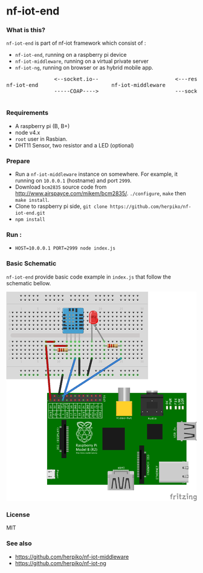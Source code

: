 # nf-iot-end

### What is this?

``nf-iot-end`` is part of nf-iot framework which consist of :

- ``nf-iot-end``, running on a raspberry pi device
- ``nf-iot-middleware``, running on a virtual private server
- ``nf-iot-ng``, running on browser or as hybrid mobile app.

<pre>
               <--socket.io--                        <---rest API---
nf-iot-end                       nf-iot-middleware                     nf-iot-ng
               -----COAP---->                        ---socket.io-->

</pre>

### Requirements

- A raspberry pi (B, B+)
- node v4.x
- ``root`` user in Rasbian.
- DHT11 Sensor, two resistor and a LED (optional)

### Prepare

- Run a ``nf-iot-middleware`` instance on somewhere. For example, it running on ``10.0.0.1`` (hostname) and port ``2999``.
- Download ``bcm2835`` source code from http://www.airspayce.com/mikem/bcm2835/. ``./configure``, ``make`` then ``make install``.
- Clone to raspberry pi side, ``git clone https://github.com/herpiko/nf-iot-end.git``
- ``npm install``

### Run :

- ``HOST=10.0.0.1 PORT=2999 node index.js``

### Basic Schematic

``nf-iot-end`` provide basic code example in ``index.js`` that follow the schematic bellow.

<img src="https://raw.githubusercontent.com/herpiko/nf-iot-end/master/schematic.png">

### License

MIT

### See also

- https://github.com/herpiko/nf-iot-middleware
- https://github.com/herpiko/nf-iot-ng


